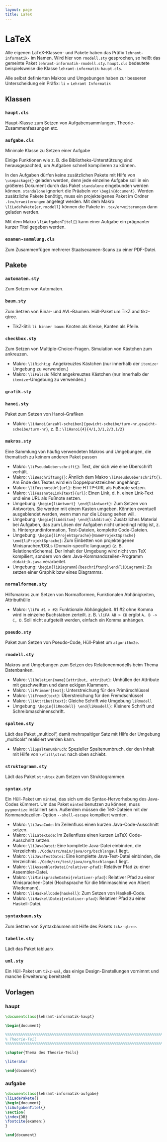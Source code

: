 ```yaml
---
layout: page
title: LaTeX
---
```


# LaTeX

Alle eigenen LaTeX-Klassen- und Pakete haben das Präfix
`lehramt-informatik-` im Namen. Wird hier von `rmodell.sty` gesprochen,
so heißt das gemeinte Paket `lehramt-informatik-rmodell.sty`.
`haupt.cls` bedeutete beispielsweise die Klasse
`lehramt-informatik-haupt.cls`.

Alle selbst definierten Makros und Umgebungen haben zur besseren
Unterscheidung ein Präfix: `li` = `Lehramt Informatik`

## Klassen

### `haupt.cls`

Haupt-Klasse zum Setzen von Aufgabensammlungen,
Theorie-Zusammenfassungen etc.

### `aufgabe.cls`

Minimale Klasse zu Setzen einer Aufgabe

Einige Funktionen wie z. B. die Bibliotheks-Unterstützung sind
herausgepachted, um Aufgaben schnell kompilieren zu können.

In den Aufgaben dürfen keine zusätzlichen Pakete mit Hilfe von
`\usepackage{}` geladen werden, denn jede einzelne Aufgabe soll in ein
größeres Dokument durch das Paket `standalone` eingebunden werden
können. `standalone` ignoriert die Präabeln vor `\begin{document}`.
Werden zusätzliche Pakete benötigt, muss ein projekteigenes Paket im
Ordner `.tex/erweiterungen` angelegt werden. Mit dem Makro
`\liLadePakete{er,rmodell}` können die Pakete in `.tex/erweiterungen`
dann geladen werden.

Mit dem Makro `\liAufgabenTitel{}` kann einer Aufgabe ein prägnanter
kurzer Titel gegeben werden.

### `examen-sammlung.cls`

Zum Zusammenfügen mehrerer Staatsexamen-Scans zu einer PDF-Datei.

## Pakete

### `automaten.sty`

Zum Setzen von Automaten.

### `baum.sty`

Zum Setzen von Binär- und AVL-Bäumen. Hüll-Paket um TikZ and tikz-qtree.

* TikZ-Stil: `li binaer baum`: Knoten als Kreise, Kanten als Pfeile.

### `checkbox.sty`

Zum Setzen von Multiple-Choice-Fragen. Simulation von Kästchen zum
ankreuzen.

* Makro: `\liRichtig`: Angekreuztes Kästchen (nur innerhalb der
  `itemize`-Umgebung zu verwenden.)
* Makro: `\liFalsch`: Nicht angekreuztes Kästchen (nur innerhalb der
  `itemize`-Umgebung zu verwenden.)

### `grafik.sty`

### `hanoi.sty`

Paket zum Setzen von Hanoi-Grafiken

* Makro: `\liHanoi{anzahl-scheiben}{gewicht-scheibe/turm-nr,gewicht-scheibe/turm-nr}`,
  z. B.: `\liHanoi{4}{4/1,3/1,2/3,1/2}`

### `makros.sty`

Eine Sammlung von häufig verwendeten Makros und Umgebungen, die
thematisch zu keinem anderen Paket passen

* Makro: `\liPseudoUeberschrift{}`: Text, der sich wie eine Überschrift
  verhält.
* Makro: `\liBeschriftung{}`: Ähnlich dem Makro
  `\liPseudoUeberschrift{}`. Am Ende des Textes wird ein
  Doppelpunktzeichen angehängt.
* Makro: `\liFussnoteUrl{url}`: Eine HTTP-URL als Fußnote setzen.
* Makro: `\liFussnoteLink{text}{url}`: Einen Link, d. h. einen Link-Text
  und eine URL als Fußnote setzen.
* Umgebung: `\begin{liAntwort} \end{liAntwort}`: Zum Setzen von
  Antworten. Sie werden mit einem Kasten umgeben. Könnten eventuell
  ausgeblendet werden, wenn man nur die Lösung sehen will.
* Umgebung: `\begin{liAdditum} \end{liAdditum}`: Zusätzliches Material
  bei Aufgaben, das zum Lösen der Aufgaben nicht unbedingt nötig ist,
  z. b. Hintergrundinformation, Test-Dateien, komplette Code-Dateien.
* Umgebung: `\begin{liProjektSprache}{NameProjektSprache}
  \end{liProjektSprache}`: Zum Einbetten
  von projekteigenen Minisprachen/DSLs (Domain-specific language)
  (z. B. RelationenSchema). Der Inhalt
  der Umgebung wird nicht von TeX kompiliert, sondern von dem
  Java-Kommandozeilen-Programm `didaktik.java` verarbeitet.
* Umgebung: `\begin{liDiagramm}{beschriftung}\end{liDiagramm}`: Zu
  setzen einer Graphik bzw eines Diagramms.


### `normalformen.sty`

Hilfsmakros zum Setzen von Normalformen, Funktionalen Abhänigkeiten,
Attributhülle

* Makro: `\liFA #1 > #2`: Funktionale Abhängigkeit. #1 #2 ohne Komma wird
  in einzelne Buchstaben zerteilt. z. B. `\liFA AB > CD` ergibt `A, B -> C, D`.
  Soll nicht aufgeteilt werden, einfach ein Komma anhängen.

### `pseudo.sty`

Paket zum Setzen von Pseudo-Code, Hüll-Paket um `algorithm2e`.

### `rmodell.sty`

Makros und Umgebungen zum Setzen des Relationenmodells beim Thema
Datenbanken.

* Makro: `\liRelation{name}{attribut, attribut}`: Umhüllen der Attribute
  mit geschweiften und dann eckigen Klammern.
* Makro: `\liPrimaer{text}`: Unterstreichung für den Primärschlüssel
* Makro: `\liFremd{text}`: Überstreichung für den Fremdschlüssel
* Makro: `\liAttribut{text}`: Gleiche Schrift wie Umgebung `liRmodell`
* Umgebung: `\begin{liRmodell} \end{liRmodell}`: Kleinere Schrift und
  Schreibmaschinenschrift.

### `spalten.sty`

Lädt das Paket
„multicol“, damit mehrspaltiger Satz mit Hilfe der Umgebung „multicols“
realisiert werden kann.

* Makro: `\liSpaltenUmbruch`: Spezieller Spaltenumbruch, der den Inhalt
  mit Hilfe von `\vfill\strut` nach oben schiebt.

### `struktogramm.sty`

Lädt das Paket `struktex` zum Setzen von Struktogrammen.

### `syntax.sty`

Ein Hüll-Paket um `minted`, das sich um die Syntax-Hervorhebung des
Java-Codes kümmert. Um das Paket `minted` benutzen zu können, muss
`pygmentize` installiert sein. Außerdem müssen die TeX-Dateien mit der
Kommandozeilen-Option `--shell-escape` kompiliert werden.

* Makro: `\liJavaCode`: Im Zeilenfluss einen kurzen
  Java-Code-Ausschnitt setzen.
* Makro: `\liLatexCode`: Im Zeilenfluss einen kurzen
  LaTeX-Code-Ausschnitt setzen.
* Makro: `\liJavaDatei`: Eine komplette Java-Datei einbinden, die
  Verzeichnis `./Code/src/main/java/org/bschlangaul` liegt.
* Makro: `\liJavaTestDatei`: Eine komplette Java-Test-Datei einbinden,
  die Verzeichnis `./Code/src/test/java/org/bschlangaul` liegt.
* Makro: `\liAssemblerDatei{relativer-pfad}`: Relativer Pfad zu einer
  Assembler-Datei.
* Makro: `\liMinispracheDatei{relativer-pfad}`: Relativer Pfad zu einer
  Minisprachen-Datei (Hochsprache für die Minimaschine von Albert
  Wiedemann).
* Makro: `\liHaskellCode{haskell}`: Zum Setzen von Haskell-Code.
* Makro: `\liHaskellDatei{relativer-pfad}`: Relativer Pfad zu einer
  Haskell-Datei.

### `syntaxbaum.sty`

Zum Setzen von Syntaxbäumen mit Hilfe des Pakets `tikz-qtree`.

### `tabelle.sty`

Lädt das Paket tabluarx

### `uml.sty`

Ein Hüll-Paket um `tikz-uml`, das einige Design-Einstellungen vornimmt
und manche Erweiterung bereitstellt

## Vorlagen

### haupt

```latex
\documentclass{lehramt-informatik-haupt}

\begin{document}

%%%%%%%%%%%%%%%%%%%%%%%%%%%%%%%%%%%%%%%%%%%%%%%%%%%%%%%%%%%%%%%%%%%%%%%%
% Theorie-Teil
%%%%%%%%%%%%%%%%%%%%%%%%%%%%%%%%%%%%%%%%%%%%%%%%%%%%%%%%%%%%%%%%%%%%%%%%

\chapter{Thema des Theorie-Teils}

\literatur

\end{document}
```

### aufgabe

```latex
\documentclass{lehramt-informatik-aufgabe}
\liLadePakete{}
\begin{document}
\liAufgabenTitel{}
\section{
\index{DB}
\footcite{examen:}
}

\end{document}
```
